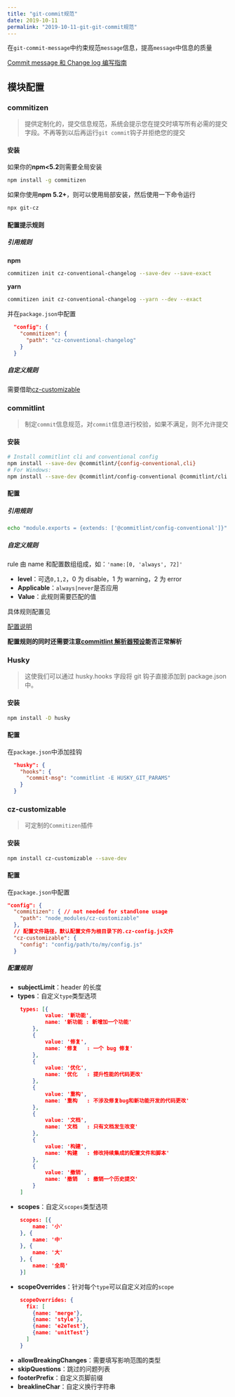 ```yaml
---
title: "git-commit规范"
date: 2019-10-11
permalink: "2019-10-11-git-git-commit规范"
---
```



在`git-commit-message`中约束规范`message`信息，提高`message`中信息的质量

[Commit message 和 Change log 编写指南](http://www.ruanyifeng.com/blog/2016/01/commit_message_change_log.html)

## 模块配置

### commitizen

> 提供定制化的，提交信息规范，系统会提示您在提交时填写所有必需的提交字段。不再等到以后再运行`git commit`钩子并拒绝您的提交

#### 安装

如果你的**npm<5.2**则需要全局安装

```bash
npm install -g commitizen
```

如果你使用**npm 5.2+**，则可以使用局部安装，然后使用一下命令运行

```bash
npx git-cz
```

#### 配置提示规则

##### 引用规则

**npm**

```bash
commitizen init cz-conventional-changelog --save-dev --save-exact
```

**yarn**

```bash
commitizen init cz-conventional-changelog --yarn --dev --exact
```

并在`package.json`中配置

```json
  "config": {
    "commitizen": {
      "path": "cz-conventional-changelog"
    }
  }
```

##### 自定义规则

需要借助[cz-customizable](#cz-customizable)

### commitlint

> 制定`commit`信息规范，对`commit`信息进行校验，如果不满足，则不允许提交

#### 安装

```bash
# Install commitlint cli and conventional config
npm install --save-dev @commitlint/{config-conventional,cli}
# For Windows:
npm install --save-dev @commitlint/config-conventional @commitlint/cli
```

#### 配置

##### 引用规则

```bash
echo "module.exports = {extends: ['@commitlint/config-conventional']}" > commitlint.config.js
```

##### 自定义规则

rule 由 name 和配置数组组成，如：`'name:[0, 'always', 72]'`

- **level**：可选`0,1,2`，0 为 disable，1 为 warning，2 为 error
- **Applicable**：`always|never`是否应用
- **Value**：此规则需要匹配的值

具体规则配置见

[配置说明](https://github.com/conventional-changelog/commitlint/blob/master/docs/reference-rules.md)

**配置规则的同时还需要注意[commitlint 解析器预设](https://commitlint.js.org/#/reference-configuration?id=parser-presets)能否正常解析**

### Husky

> 这使我们可以通过 husky.hooks 字段将 git 钩子直接添加到 package.json 中。

#### 安装

```bash
npm install -D husky
```

#### 配置

在`package.json`中添加挂钩

```json
  "husky": {
    "hooks": {
      "commit-msg": "commitlint -E HUSKY_GIT_PARAMS"
    }
  }
```

### cz-customizable

> 可定制的`Commitizen`插件

#### 安装

```bash
npm install cz-customizable --save-dev
```

#### 配置

在`package.json`中配置

```json
"config": {
  "commitizen": { // not needed for standlone usage
    "path": "node_modules/cz-customizable"
  },
  // 配置文件路径，默认配置文件为根目录下的.cz-config.js文件
  "cz-customizable": {
    "config": "config/path/to/my/config.js"
  }
```

##### 配置规则

- **subjectLimit**：header 的长度
- **types**：自定义`type`类型选项

```json
    types: [{
            value: '新功能',
            name: '新功能 : 新增加一个功能'
        },
        {
            value: '修复',
            name: '修复   : 一个 bug 修复'
        },
        {
            value: '优化',
            name: '优化   : 提升性能的代码更改'
        },
        {
            value: '重构',
            name: '重构   : 不涉及修复bug和新功能开发的代码更改'
        },
        {
            value: '文档',
            name: '文档   : 只有文档发生改变'
        },
        {
            value: '构建',
            name: '构建   : 修改持续集成的配置文件和脚本'
        },
        {
            value: '撤销',
            name: '撤销   : 撤销一个历史提交'
        }
    ]
```

- **scopes**：自定义`scopes`类型选项

```json
    scopes: [{
        name: '小'
    }, {
        name: '中'
    }, {
        name: '大'
    }, {
        name: '全局'
    }]
```

- **scopeOverrides**：针对每个`type`可以自定义对应的`scope`

```json
    scopeOverrides: {
      fix: [
        {name: 'merge'},
        {name: 'style'},
        {name: 'e2eTest'},
        {name: 'unitTest'}
      ]
    }
```

- **allowBreakingChanges**：需要填写影响范围的类型
- **skipQuestions**：跳过的问题列表
- **footerPrefix**：自定义页脚前缀
- **breaklineChar**：自定义换行字符串
